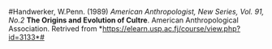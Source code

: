#Handwerker, W.Penn. (1989) *American Anthropologist, New Series, Vol. 91, No.2* **The Origins and Evolution of Cultre**. American Anthropological Association. Retrived from *https://elearn.usp.ac.fj/course/view.php?id=3133*#
